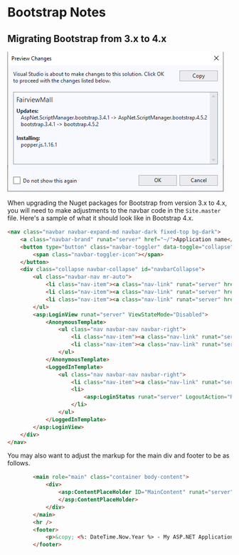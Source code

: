 # Bootstrap Notes

## Migrating Bootstrap from 3.x to 4.x

![Bootstrap Nuget Update](./images/NuGet-Bootstrap-3-to-4.png)

When upgrading the Nuget packages for Bootstrap from version 3.x to 4.x, you will need to make adjustments to the navbar code in the `Site.master` file. Here's a sample of what it should look like in Bootstrap 4.x.

```html
<nav class="navbar navbar-expand-md navbar-dark fixed-top bg-dark">
    <a class="navbar-brand" runat="server" href="~/">Application name</a>
    <button type="button" class="navbar-toggler" data-toggle="collapse" data-target="#navbarCollapse">
        <span class="navbar-toggler-icon"></span>
    </button>
    <div class="collapse navbar-collapse" id="navbarCollapse">
        <ul class="navbar-nav mr-auto">
            <li class="nav-item"><a class="nav-link" runat="server" href="~/">Home</a></li>
            <li class="nav-item"><a class="nav-link" runat="server" href="~/About">About</a></li>
            <li class="nav-item"><a class="nav-link" runat="server" href="~/Contact">Contact</a></li>
        </ul>
        <asp:LoginView runat="server" ViewStateMode="Disabled">
            <AnonymousTemplate>
                <ul class="nav navbar-nav navbar-right">
                    <li class="nav-item"><a class="nav-link" runat="server" href="~/Account/Register">Register</a></li>
                    <li class="nav-item"><a class="nav-link" runat="server" href="~/Account/Login">Log in</a></li>
                </ul>
            </AnonymousTemplate>
            <LoggedInTemplate>
                <ul class="nav navbar-nav navbar-right">
                    <li class="nav-item"><a class="nav-link" runat="server" href="~/Account/Manage" title="Manage your account">Hello, <%: Context.User.Identity.GetUserName()  %> !</a></li>
                    <li>
                        <asp:LoginStatus runat="server" LogoutAction="Redirect" LogoutText="Log off" LogoutPageUrl="~/" OnLoggingOut="Unnamed_LoggingOut" />
                    </li>
                </ul>
            </LoggedInTemplate>
        </asp:LoginView>
    </div>
</nav>
```

You may also want to adjust the markup for the main div and footer to be as follows.

```html
        <main role="main" class="container body-content">
            <div>
                <asp:ContentPlaceHolder ID="MainContent" runat="server">
                </asp:ContentPlaceHolder>
            </div>
        </main>
        <hr />
        <footer>
            <p>&copy; <%: DateTime.Now.Year %> - My ASP.NET Application</p>
        </footer>
```
